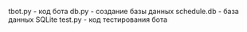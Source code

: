 tbot.py - код бота
db.py - создание базы данных
schedule.db - база данных SQLite
test.py - код тестирования бота
